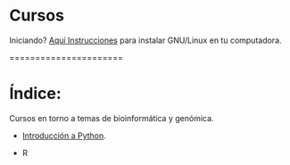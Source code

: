 Cursos
======================

Iniciando? [Aquí Instrucciones](Instalaciones_Drivers) para instalar GNU/Linux en tu computadora.

======================

# Índice:

Cursos en torno a temas de bioinformática y genómica.

- [Introducción a Python](Python).

- R
